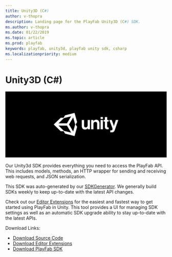 ```yaml
---
title: Unity3D (C#)
author: v-thopra
description: Landing page for the PlayFab Unity3D (C#) SDK.
ms.author: v-thopra
ms.date: 01/22/2019
ms.topic: article
ms.prod: playfab
keywords: playfab, unity3d, playfab unity sdk, csharp
ms.localizationpriority: medium
---
```


# Unity3D (C#)

![Unity3d Software](./media/BlackUnityLogo.png)

Our Unity3d SDK provides everything you need to access the PlayFab API. This includes models, methods, an HTTP wrapper for sending and receiving web requests, and JSON serialization.

This SDK was auto-generated by our [SDKGenerator](https://api.playfab.com/sdks/sdk-generator). We generally build SDKs weekly to keep up-to-date with the latest API changes.

Check out our [Editor Extensions](https://github.com/PlayFab/UnityEditorExtensions) for the easiest and fastest way to get started using PlayFab in Unity. This tool provides a UI for managing SDK settings as well as an automatic SDK upgrade ability to stay up-to-date with the latest APIs.

Download Links:

- [Download Source Code](https://github.com/PlayFab/UnitySDK)
- [Download Editor Extensions](https://api.playfab.com/downloads/unity-edex)
- [Download PlayFab SDK](https://api.playfab.com/downloads/unity-v2ap)